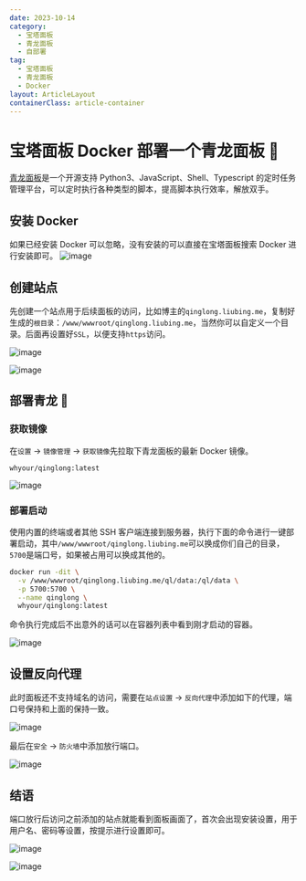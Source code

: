 ```yaml
---
date: 2023-10-14
category:
  - 宝塔面板
  - 青龙面板
  - 自部署
tag:
  - 宝塔面板
  - 青龙面板
  - Docker
layout: ArticleLayout
containerClass: article-container
---
```


# 宝塔面板 Docker 部署一个青龙面板 🐉

[青龙面板](https://github.com/whyour/qinglong)是一个开源支持 Python3、JavaScript、Shell、Typescript 的定时任务管理平台，可以定时执行各种类型的脚本，提高脚本执行效率，解放双手。

<!-- more -->

## 安装 Docker

如果已经安装 Docker 可以忽略，没有安装的可以直接在宝塔面板搜索 Docker 进行安装即可。
![image](https://image.liubing.me/i/2023/10/14/652a6b129d614.png)

## 创建站点

先创建一个站点用于后续面板的访问，比如博主的`qinglong.liubing.me`，复制好生成的`根目录`：`/www/wwwroot/qinglong.liubing.me`，当然你可以自定义一个目录。后面再设置好`SSL`，以便支持`https`访问。

![image](https://image.liubing.me/i/2023/10/14/652a6cae9f083.png)

![image](https://image.liubing.me/i/2023/10/14/652a6daa0a63b.png)

## 部署青龙 🐉

### 获取镜像

在`设置` -> `镜像管理` -> `获取镜像`先拉取下青龙面板的最新 Docker 镜像。

```
whyour/qinglong:latest
```

![image](https://image.liubing.me/i/2023/10/14/652a6b8c489b5.png)

### 部署启动

使用内置的终端或者其他 SSH 客户端连接到服务器，执行下面的命令进行一键部署启动，其中`/www/wwwroot/qinglong.liubing.me`可以换成你们自己的目录，`5700`是端口号，如果被占用可以换成其他的。

```sh
docker run -dit \
  -v /www/wwwroot/qinglong.liubing.me/ql/data:/ql/data \
  -p 5700:5700 \
  --name qinglong \
  whyour/qinglong:latest
```

命令执行完成后不出意外的话可以在容器列表中看到刚才启动的容器。

![image](https://image.liubing.me/i/2023/10/14/652a6e9f34351.png)

## 设置反向代理

此时面板还不支持域名的访问，需要在`站点设置` -> `反向代理`中添加如下的代理，端口号保持和上面的保持一致。

![image](https://image.liubing.me/i/2023/10/14/652a6f1973ec1.png)

最后在`安全` -> `防火墙`中添加放行端口。

![image](https://image.liubing.me/i/2023/10/14/652a6fb6aee5f.png)

## 结语

端口放行后访问之前添加的站点就能看到面板画面了，首次会出现安装设置，用于用户名、密码等设置，按提示进行设置即可。

![image](https://image.liubing.me/i/2023/10/14/652a70988aee6.png)

![image](https://image.liubing.me/i/2023/10/14/652a7073d9098.png)
